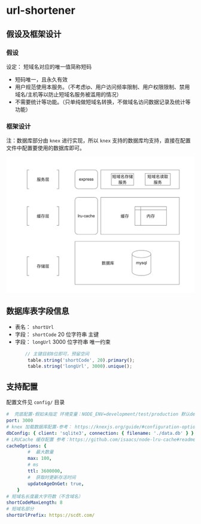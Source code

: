 # url-shortener

## 假设及框架设计

### 假设

设定： 短域名对应的唯一值简称短码

* 短码唯一，且永久有效
* 用户规范使用本服务。（不考虑ip、用户访问频率限制、用户权限限制、禁用域名/主机等以防止短域名服务被滥用的情况）
* 不需要统计等功能。（只单纯做短域名转换，不做域名访问数据记录及统计等功能）

### 框架设计
注：数据库部分由 `knex` 进行实现，所以 `knex` 支持的数据库均支持，直接在配置文件中配置要使用的数据库即可。

![框架设计图](./img/shortener.png)

## 数据库表字段信息

* 表名： `shortUrl`
* 字段： `shortCode` 20 位字符串 主键
* 字段： `longUrl` 3000 位字符串 唯一约束

```ts
       // 主键目前8位即可，预留空间
        table.string('shortCode', 20).primary();
        table.string('longUrl', 3000).unique();
```

## 支持配置

配置文件见 `config/` 目录

```yaml
#  兜底配置-假如未指定 环境变量：NODE_ENV=development/test/production 默认development的生效
port: 3000
# knex 加载数据库配置-参考： https://knexjs.org/guide/#configuration-options
dbConfig: { client: 'sqlite3', connection: { filename: './data.db' } }
# LRUCache 缓存配置 参考：https://github.com/isaacs/node-lru-cache#readme
cacheOptions: {
        #  最大数量
        max: 100,
        # ms
        ttl: 3600000,
        #  获取时更新存活时间
        updateAgeOnGet: true,
    }
# 短域名长度最大字符数（不含域名） 
shortCodeMaxLength: 8
# 短域名部分
shortUrlPrefix: https://scdt.com/

```